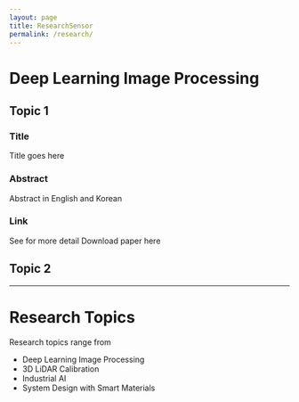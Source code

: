 ```yaml
---
layout: page
title: ResearchSensor
permalink: /research/
---
```




# Deep Learning Image Processing
## Topic 1
### Title
Title goes here
### Abstract
Abstract in English and Korean

### Link
See for more detail
Download paper here

## Topic 2

***

# Research Topics

Research topics range from 
* Deep Learning Image Processing
* 3D LiDAR Calibration
* Industrial AI
* System Design with Smart Materials

